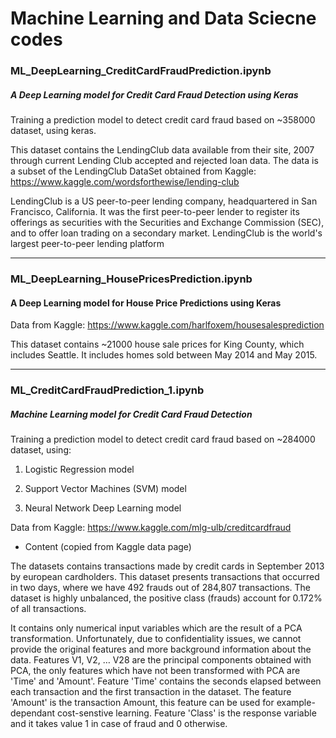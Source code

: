 # Machine Learning and Data Sciecne codes

### ML_DeepLearning_CreditCardFraudPrediction.ipynb
##### A Deep Learning model for Credit Card Fraud Detection using Keras
Training a prediction model to detect credit card fraud based on ~358000 dataset, using keras.

This dataset contains the LendingClub data available from their site, 2007 through current Lending Club accepted and rejected loan data. The data is a subset of the LendingClub DataSet obtained from Kaggle: https://www.kaggle.com/wordsforthewise/lending-club

LendingClub is a US peer-to-peer lending company, headquartered in San Francisco, California. It was the first peer-to-peer lender to register its offerings as securities with the Securities and Exchange Commission (SEC), and to offer loan trading on a secondary market. LendingClub is the world's largest peer-to-peer lending platform

--------------------------------------------------------------------------------------------------------
### ML_DeepLearning_HousePricesPrediction.ipynb

#### A Deep Learning model for House Price Predictions using Keras
Data from Kaggle: https://www.kaggle.com/harlfoxem/housesalesprediction

This dataset contains ~21000 house sale prices for King County, which includes Seattle. It includes homes sold between May 2014 and May 2015.

--------------------------------------------------------------------------------------------------------
### ML_CreditCardFraudPrediction_1.ipynb
##### Machine Learning model for Credit Card Fraud Detection
Training a prediction model to detect credit card fraud based on ~284000 dataset, using:

1. Logistic Regression model

2. Support Vector Machines (SVM) model

3. Neural Network Deep Learning model

Data from Kaggle: https://www.kaggle.com/mlg-ulb/creditcardfraud

* Content (copied from Kaggle data page)

The datasets contains transactions made by credit cards in September 2013 by european cardholders. This dataset presents transactions that occurred in two days, where we have 492 frauds out of 284,807 transactions. The dataset is highly unbalanced, the positive class (frauds) account for 0.172% of all transactions.

It contains only numerical input variables which are the result of a PCA transformation. Unfortunately, due to confidentiality issues, we cannot provide the original features and more background information about the data. Features V1, V2, … V28 are the principal components obtained with PCA, the only features which have not been transformed with PCA are 'Time' and 'Amount'. Feature 'Time' contains the seconds elapsed between each transaction and the first transaction in the dataset. The feature 'Amount' is the transaction Amount, this feature can be used for example-dependant cost-senstive learning. Feature 'Class' is the response variable and it takes value 1 in case of fraud and 0 otherwise.



